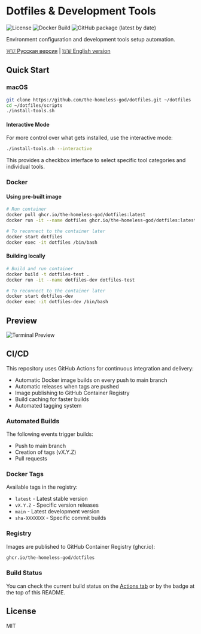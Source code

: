 # Dotfiles & Development Tools

![License](https://img.shields.io/badge/license-MIT-blue.svg)
![Docker Build](https://github.com/the-homeless-god/dotfiles/actions/workflows/docker-publish.yml/badge.svg)
![GitHub package (latest by date)](https://github.com/the-homeless-god/dotfiles/pkgs/container/dotfiles)

Environment configuration and development tools setup automation.

[🇷🇺 Русская версия](docs/ru.md) | [🇬🇧 English version](docs/en.md)

## Quick Start

### macOS

```bash
git clone https://github.com/the-homeless-god/dotfiles.git ~/dotfiles
cd ~/dotfiles/scripts
./install-tools.sh
```

#### Interactive Mode

For more control over what gets installed, use the interactive mode:

```bash
./install-tools.sh --interactive
```

This provides a checkbox interface to select specific tool categories and individual tools.

### Docker

#### Using pre-built image

```bash
# Run container
docker pull ghcr.io/the-homeless-god/dotfiles:latest
docker run -it --name dotfiles ghcr.io/the-homeless-god/dotfiles:latest

# To reconnect to the container later
docker start dotfiles
docker exec -it dotfiles /bin/bash
```

#### Building locally

```bash
# Build and run container
docker build -t dotfiles-test .
docker run -it --name dotfiles-dev dotfiles-test

# To reconnect to the container later
docker start dotfiles-dev
docker exec -it dotfiles-dev /bin/bash
```

## Preview

![Terminal Preview](configs/wallpaper.jpeg)

## CI/CD

This repository uses GitHub Actions for continuous integration and delivery:

- Automatic Docker image builds on every push to main branch
- Automatic releases when tags are pushed
- Image publishing to GitHub Container Registry
- Build caching for faster builds
- Automated tagging system

### Automated Builds

The following events trigger builds:

- Push to main branch
- Creation of tags (vX.Y.Z)
- Pull requests

### Docker Tags

Available tags in the registry:

- `latest` - Latest stable version
- `vX.Y.Z` - Specific version releases
- `main` - Latest development version
- `sha-XXXXXXX` - Specific commit builds

### Registry

Images are published to GitHub Container Registry (ghcr.io):

```bash
ghcr.io/the-homeless-god/dotfiles
```

### Build Status

You can check the current build status on the [Actions tab](https://github.com/the-homeless-god/dotfiles/actions) or by the badge at the top of this README.

## License

MIT
